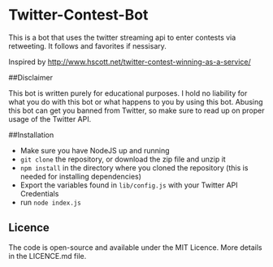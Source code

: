 # Twitter-Contest-Bot

This is a bot that uses the twitter streaming api to enter contests via retweeting. It follows and favorites if nessisary.

Inspired by http://www.hscott.net/twitter-contest-winning-as-a-service/

##Disclaimer

This bot is written purely for educational purposes. I hold no liability for what you do with this bot or what happens to you by using this bot. Abusing this bot can get you banned from Twitter, so make sure to read up on proper usage of the Twitter API.

##Installation
 * Make sure you have NodeJS up and running
 * `git clone` the repository, or download the zip file and unzip it
 * `npm install` in the directory where you cloned the repository (this is needed for installing dependencies)
 * Export the variables found in `lib/config.js` with your Twitter API Credentials
 * run `node index.js`

## Licence
The code is open-source and available under the MIT Licence. More details in the LICENCE.md file.
